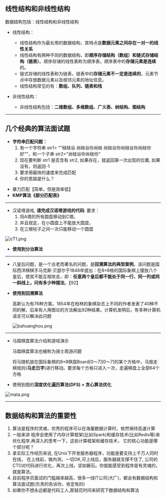 ## 线性结构和非线性结构

数据结构包括：线性结构和非线性结构

* 线性结构：
  * 线性结构作为最长用的数据结构，其特点是**数据元素之间存在一对一的线性关系**
  * 线性结构有两种不同的数据结构，即**顺序存储结构（数组）和链式存储结构（链表）**。顺序存储的线性表称为顺序表，顺序表中的**存储元素是连续**的。
  * 链式存储的线性表称为链表，链表中的**存储元素不一定是连续的**，元素节点中存放数据元素以及相邻元素的地址信息。
  * 线性结构常见的有：**数组、队列、链表和栈**

* 非线性结构：

  * 非线性结构包括：**二维数组、多维数组、广义表、树结构、图结构**

------

   

## 几个经典的算法面试题

- **字符串匹配问题：**
  1. 有一个字符串 str1= ""硅硅谷 尚硅谷你尚硅 尚硅谷你尚硅谷你尚硅你好""，和一个子串 str2="尚硅谷你尚硅你"
  2. 现在要判断 str1 是否含有 str2, 如果存在，就返回第一次出现的位置, 如果没有，则返回-1
  3. 要求用最快的速度来完成匹配
  4. 你的思路是什么？ 

* 暴力匹配【简单，但是效率低】
* **KMP算法《部分匹配表》**

------

* 汉诺塔游戏, **请完成汉诺塔游戏的代码**: 要求：
  1. 将A塔的所有圆盘移动到C塔。
  2. 并且规定，在小圆盘上不能放大圆盘，
  3. 在三根柱子之间一次只能移动一个圆盘

![ͼƬ1.png](C:/Users/luliang/Desktop/Blog/java数据结构和算法/img/ͼƬ1.png)

- **使用到分治算法**

------

* 八皇后问题，是一个古老而著名的问题，是**回溯算法的典型案例**。该问题是国际西洋棋棋手马克斯·贝瑟尔于1848年提出：在8×8格的国际象棋上摆放八个皇后，使其不能互相攻击，即：**任意两个皇后都不能处于同一行、同一列或同一斜线上，问有多少种摆法**。【92】

* **使用到回溯算法**

  高斯认为有76种方案。1854年在柏林的象棋杂志上不同的作者发表了40种不同的解，后来有人用图论的方法解出92种结果。计算机发明后，有多种计算机语言可以解决此问题

  ![bahuanghou.png](C:/Users/luliang/Desktop/Blog/java数据结构和算法/img/bahuanghou.png)

------

* 马踏棋盘算法介绍和游戏演示

  马踏棋盘算法也被称为骑士周游问题

  将马随机放在国际象棋的8×8棋盘Board[0～7][0～7]的某个方格中，马按走棋规则(**马走日字**)进行移动。要求每个方格只进入一次，走遍棋盘上全部64个方格

* 使用到图的**深度优化遍历算法(DFS) + 贪心算法优化**

![mata.png](C:/Users/luliang/Desktop/Blog/java数据结构和算法/img/mata.png)

------

## 数据结构和算法的重要性

1. 算法是程序的灵魂，优秀的程序可以在海量数据计算时，依然保持高速计算
2. 一般来讲 程序会使用了内存计算框架(比如Spark)和缓存技术(比如Redis等)来优化程序,再深入的思考一下，这些计算框架和缓存技术， 它的核心功能是哪个部分呢？
3. 拿实际工作经历来说, 在Unix下开发服务器程序，功能是要支持上千万人同时在线， 在上线前，做内测，一切OK,可上线后，服务器就支撑不住了, 公司的CTO对代码进行优化，再次上线，坚如磐石。你就能感受到程序是有灵魂的，就是算法。
4. 目前程序员面试的门槛越来越高，很多一线IT公司(大厂)，都会有数据结构和算法面试题(负责的告诉你，肯定有的)
5. 如果你不想永远都是代码工人,那就花时间来研究下数据结构和算法

